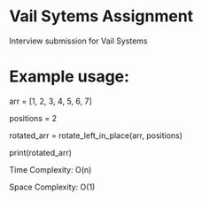 # Vail Sytems Assignment
Interview submission for Vail Systems


# Example usage:
arr = [1, 2, 3, 4, 5, 6, 7]

positions = 2

rotated_arr = rotate_left_in_place(arr, positions)

print(rotated_arr) 



Time Complexity: O(n)

Space Complexity: O(1)
